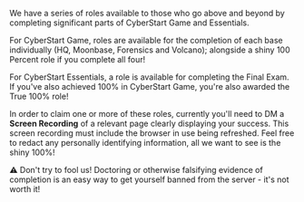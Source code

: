 We have a series of roles available to those who go above and beyond by completing significant parts of CyberStart Game and Essentials.

For CyberStart Game, roles are available for the completion of each base individually (HQ, Moonbase, Forensics and Volcano); alongside a shiny 100 Percent role if you complete all four!

For CyberStart Essentials, a role is available for completing the Final Exam.
If you've also achieved 100% in CyberStart Game, you're also awarded the True 100% role!

In order to claim one or more of these roles, currently you'll need to DM a **Screen Recording** of a relevant page clearly displaying your success. This screen recording must include the browser in use being refreshed. Feel free to redact any personally identifying information, all we want to see is the shiny 100%!

⚠ Don't try to fool us! Doctoring or otherwise falsifying evidence of completion is an easy way to get yourself banned from the server - it's not worth it!

